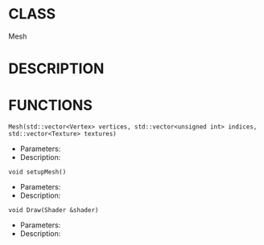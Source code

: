 # CLASS
Mesh

# DESCRIPTION

# FUNCTIONS
`Mesh(std::vector<Vertex> vertices, std::vector<unsigned int> indices, std::vector<Texture> textures)`
- Parameters:
- Description: 


`void setupMesh()`
- Parameters:
- Description: 

`void Draw(Shader &shader)`
- Parameters:
- Description: 